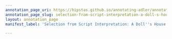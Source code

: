 ```yaml
---
annotation_page_uri: https://hipstas.github.io/annotating-adler/annotations/selection-from-script-interpretation-a-doll-s-house-ads0168--canvas-1-theory-and-technique.json
annotation_page_slug: selection-from-script-interpretation-a-doll-s-house-ads0168--canvas-1-theory-and-technique
layout: annotation_page
manifest_label: 'Selection from Script Interpretation: A Doll''s House (ADS0168)'

---
```

